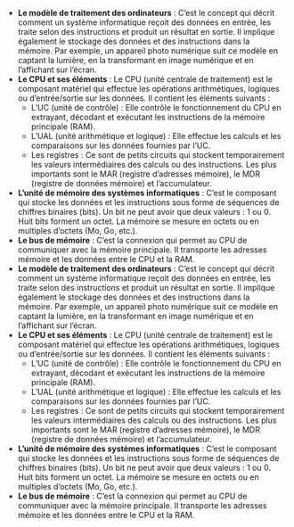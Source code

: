 - **Le modèle de traitement des ordinateurs** : C’est le concept qui décrit comment un système informatique reçoit des données en entrée, les traite selon des instructions et produit un résultat en sortie. Il implique également le stockage des données et des instructions dans la mémoire. Par exemple, un appareil photo numérique suit ce modèle en captant la lumière, en la transformant en image numérique et en l’affichant sur l’écran.
- **Le CPU et ses éléments** : Le CPU (unité centrale de traitement) est le composant matériel qui effectue les opérations arithmétiques, logiques ou d’entrée/sortie sur les données. Il contient les éléments suivants :
    - L’UC (unité de contrôle) : Elle contrôle le fonctionnement du CPU en extrayant, décodant et exécutant les instructions de la mémoire principale (RAM).
    - L’UAL (unité arithmétique et logique) : Elle effectue les calculs et les comparaisons sur les données fournies par l’UC.
    - Les registres : Ce sont de petits circuits qui stockent temporairement les valeurs intermédiaires des calculs ou des instructions. Les plus importants sont le MAR (registre d’adresses mémoire), le MDR (registre de données mémoire) et l’accumulateur.
- **L’unité de mémoire des systèmes informatiques** : C’est le composant qui stocke les données et les instructions sous forme de séquences de chiffres binaires (bits). Un bit ne peut avoir que deux valeurs : 1 ou 0. Huit bits forment un octet. La mémoire se mesure en octets ou en multiples d’octets (Mo, Go, etc.).
- **Le bus de mémoire** : C’est la connexion qui permet au CPU de communiquer avec la mémoire principale. Il transporte les adresses mémoire et les données entre le CPU et la RAM.
- **Le modèle de traitement des ordinateurs** : C’est le concept qui décrit comment un système informatique reçoit des données en entrée, les traite selon des instructions et produit un résultat en sortie. Il implique également le stockage des données et des instructions dans la mémoire. Par exemple, un appareil photo numérique suit ce modèle en captant la lumière, en la transformant en image numérique et en l’affichant sur l’écran.
- **Le CPU et ses éléments** : Le CPU (unité centrale de traitement) est le composant matériel qui effectue les opérations arithmétiques, logiques ou d’entrée/sortie sur les données. Il contient les éléments suivants :
    - L’UC (unité de contrôle) : Elle contrôle le fonctionnement du CPU en extrayant, décodant et exécutant les instructions de la mémoire principale (RAM).
    - L’UAL (unité arithmétique et logique) : Elle effectue les calculs et les comparaisons sur les données fournies par l’UC.
    - Les registres : Ce sont de petits circuits qui stockent temporairement les valeurs intermédiaires des calculs ou des instructions. Les plus importants sont le MAR (registre d’adresses mémoire), le MDR (registre de données mémoire) et l’accumulateur.
- **L’unité de mémoire des systèmes informatiques** : C’est le composant qui stocke les données et les instructions sous forme de séquences de chiffres binaires (bits). Un bit ne peut avoir que deux valeurs : 1 ou 0. Huit bits forment un octet. La mémoire se mesure en octets ou en multiples d’octets (Mo, Go, etc.).
- **Le bus de mémoire** : C’est la connexion qui permet au CPU de communiquer avec la mémoire principale. Il transporte les adresses mémoire et les données entre le CPU et la RAM.
